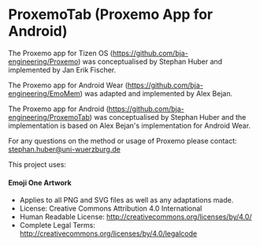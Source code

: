 # ProxemoTab (Proxemo App for Android)

The Proxemo app for Tizen OS (https://github.com/bja-engineering/Proxemo) was conceptualised by Stephan Huber and implemented by Jan Erik Fischer.

The Proxemo app for Android Wear (https://github.com/bja-engineering/EmoMem) was adapted and implemented by Alex Bejan.

The Proxemo app for Android (https://github.com/bja-engineering/ProxemoTab) was conceptualised by Stephan Huber and the implementation is based on Alex Bejan's implementation for Android Wear.

For any questions on the method or usage of Proxemo please contact:
stephan.huber@uni-wuerzburg.de

This project uses:

#### Emoji One Artwork

*  Applies to all PNG and SVG files as well as any adaptations made.
*  License: Creative Commons Attribution 4.0 International
*  Human Readable License: http://creativecommons.org/licenses/by/4.0/
*  Complete Legal Terms: http://creativecommons.org/licenses/by/4.0/legalcode

